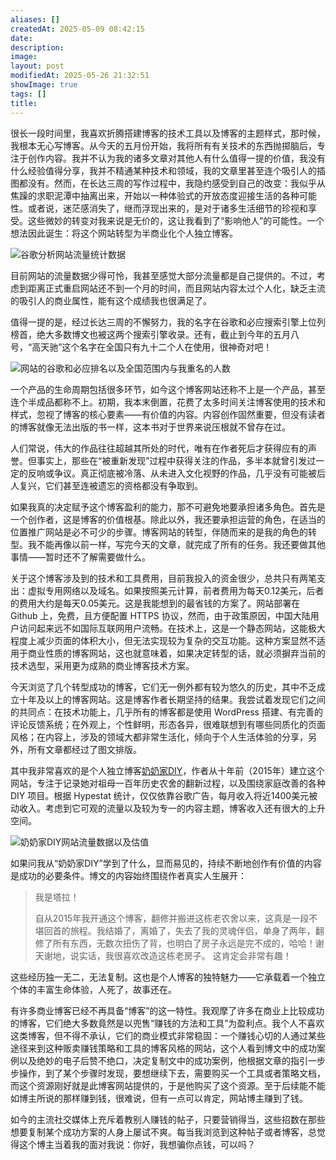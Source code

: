 ```yaml
---
aliases: []
createdAt: 2025-05-09 08:42:15
date: 
description: 
image: 
layout: post
modifiedAt: 2025-05-26 21:32:51
showImage: true
tags: []
title: 
---
```


很长一段时间里，我喜欢折腾搭建博客的技术工具以及博客的主题样式，那时候，我根本无心写博客。从今天的五月份开始，我将所有有关技术的东西抛掷脑后，专注于创作内容。我并不认为我的诸多文章对其他人有什么值得一提的价值，我没有什么经验值得分享，我并不精通某种技术和领域，我的文章里甚至连个吸引人的插图都没有。然而，在长达三周的写作过程中，我隐约感受到自己的改变：我似乎从焦躁的求职泥潭中抽离出来，开始以一种体验式的开放态度迎接生活的各种可能性。或者说，迷茫感消失了，继而浮现出来的，是对于诸多生活细节的珍视和享受。这些微妙的转变对我来说是无价的，这让我看到了“影响他人”的可能性。一个想法因此诞生：将这个网站转型为半商业化个人独立博客。

![谷歌分析网站流量统计数据](assets/Pasted%20image%2020250526194847.png)

目前网站的流量数据少得可怜，我甚至感觉大部分流量都是自己提供的。不过，考虑到距离正式重启网站还不到一个月的时间，而且网站内容太过个人化，缺乏主流的吸引人的商业属性，能有这个成绩我也很满足了。

值得一提的是，经过长达三周的不懈努力，我的名字在谷歌和必应搜索引擎上位列榜首，绝大多数博文也被这两个搜索引擎收录。还有，截止到今年的五月八号，“高天驰”这个名字在全国只有九十二个人在使用，很神奇对吧！

![网站的谷歌和必应排名以及全国范围内与我重名的人数](assets/谷歌和必应排名%201.jpg)

一个产品的生命周期包括很多环节，如今这个博客网站还称不上是一个产品，甚至连个半成品都称不上。初期，我本末倒置，花费了太多时间关注博客使用的技术和样式，忽视了博客的核心要素——有价值的内容。内容创作固然重要，但没有读者的博客就像无法出版的书一样，这本书对于世界来说压根就不曾存在过。

人们常说，伟大的作品往往超越其所处的时代，唯有在作者死后才获得应有的声誉。但事实上，那些在“被重新发现”过程中获得关注的作品，多半本就曾引发过一定的反响或争议。真正彻底被冷落、从未进入文化视野的作品，几乎没有可能被后人复兴，它们甚至连被遗忘的资格都没有争取到。

如果我真的决定赋予这个博客盈利的能力，那不可避免地要承担诸多角色。首先是一个创作者，这是博客的价值根基。除此以外，我还要承担运营的角色，在适当的位置推广网站是必不可少的步骤。博客网站的转型，伴随而来的是我的角色的转型。我不能再像以前一样，写完今天的文章，就完成了所有的任务。我还要做其他事情——暂时还不了解需要做什么。

关于这个博客涉及到的技术和工具费用，目前我投入的资金很少，总共只有两笔支出：虚拟专用网络以及域名。如果按照美元计算，前者费用为每天0.12美元，后者的费用大约是每天0.05美元。这是我能想到的最省钱的方案了。网站部署在 Github 上，免费，且方便配置 HTTPS 协议，然而，由于政策原因，中国大陆用户访问起来远不如国际互联网用户流畅。在技术上，这是一个静态网站，这能极大程度上减少页面的体积大小，但无法实现较为复杂的交互功能。这种方案显然不适用于商业性质的博客网站，这也就意味着，如果决定转型的话，就必须摒弃当前的技术选型，采用更为成熟的商业博客技术方案。

今天浏览了几个转型成功的博客，它们无一例外都有较为悠久的历史，其中不乏成立十年及以上的博客网站。这是博客作者长期坚持的结果。我尝试着发现它们之间的共同点：在技术功能上，几乎所有的博客都是使用 WordPress 搭建、有完善的评论反馈系统；在外观上，个性鲜明，形态各异，很难联想到有哪些同质化的页面风格；在内容上，涉及的领域大都非常生活化，倾向于个人生活体验的分享，另外，所有文章都经过了图文排版。

其中我非常喜欢的是个人独立博客[奶奶家DIY](https://www.grandmashousediy.com/about/)，作者从十年前（2015年）建立这个网站，专注于记录她对祖母一百年历史农舍的翻新过程，以及围绕家庭改善的各种 DIY 项目。根据 Hypestat 统计，仅仅依靠谷歌广告，每月收入将近1400美元被动收入。考虑到它可观的流量以及较为专一的内容主题，博客收入还有很大的上升空间。

![奶奶家DIY网站流量数据以及估值](assets/奶奶家DIY网站流量数据以及估值.jpg)

如果问我从“奶奶家DIY”学到了什么，显而易见的，持续不断地创作有价值的内容是成功的必要条件。博文的内容始终围绕作者真实人生展开：

> 我是塔拉！
>
> 自从2015年我开通这个博客，翻修并搬进这栋老农舍以来，这真是一段不堪回首的旅程。我结婚了，离婚了，失去了我的灵魂伴侣，单身了两年，翻修了所有东西，无数次扭伤了背，也明白了房子永远是完不成的，哈哈！谢天谢地，说实话，我很喜欢改造这栋老房子。
> 这肯定会非常有趣！

这些经历独一无二，无法复制。这也是个人博客的独特魅力——它承载着一个独立个体的丰富生命体验，人死了，故事还在。

有许多商业博客已经不再具备“博客”的这一特性。我观摩了许多在商业上比较成功的博客，它们绝大多数竟然是以兜售“赚钱的方法和工具”为盈利点。我个人不喜欢这类博客，但不得不承认，它们的商业模式非常稳固：一个赚钱心切的人通过某些途径来到这种贩卖赚钱策略和工具的博客风格的网站，这个人看到博文中的成功案例以及绝妙的电子后赞不绝口，决定复制文中的成功案例，他根据文章的指引一步步操作，到了某个步骤时发现，要想继续下去，需要购买一个工具或者策略文档，而这个资源刚好就是此博客网站提供的，于是他购买了这个资源。至于后续能不能如博主所说的那样赚到钱，很难说，但有一点可以肯定，网站博主赚到了钱。

如今的主流社交媒体上充斥着教别人赚钱的帖子，只要营销得当，这些招数在那些想要复制某个成功方案的人身上屡试不爽。每当我浏览到这种帖子或者博客，总觉得这个博主当着我的面对我说：你好，我想骗你点钱，可以吗？

